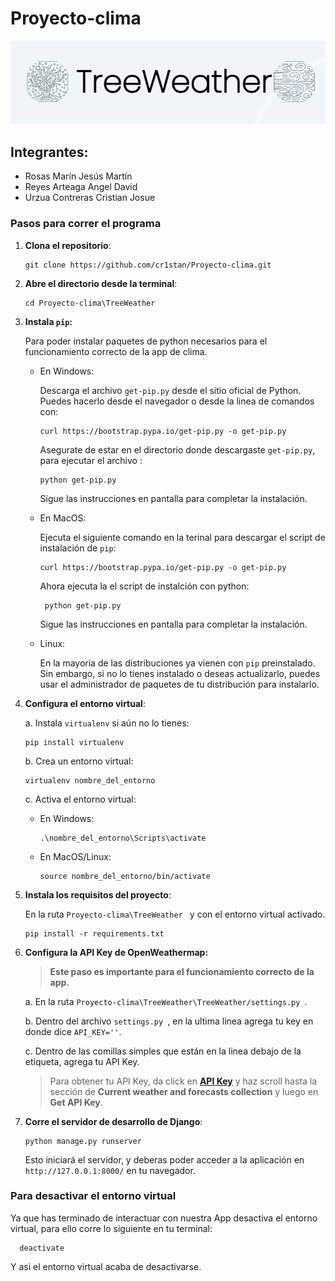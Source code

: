 # Proyecto-clima
![alt text](image.png)

## Integrantes:
- Rosas Marín Jesús Martín
- Reyes Arteaga Angel David
- Urzua Contreras Cristian Josue

### Pasos para correr el programa

1. **Clona el repositorio**:
   ```
   git clone https://github.com/cr1stan/Proyecto-clima.git
   ```
   
2. **Abre el directorio desde la terminal**:
   ```
   cd Proyecto-clima\TreeWeather
   ```
3. **Instala `pip`:**

   Para poder instalar paquetes de python necesarios para el funcionamiento correcto de la app de clima.

     - En Windows:

       Descarga el archivo `get-pip.py` desde el sitio oficial de Python. Puedes hacerlo desde el navegador o desde la linea de comandos con:

        ```
        curl https://bootstrap.pypa.io/get-pip.py -o get-pip.py
        ```

       Asegurate de estar en el directorio donde descargaste `get-pip.py`, para ejecutar el archivo :

       ```
       python get-pip.py
       ```

       Sigue las instrucciones en pantalla para completar la instalación.
       
      - En MacOS:

        Ejecuta el siguiente comando en la terinal para descargar el script de instalación de `pip`:

        ```
        curl https://bootstrap.pypa.io/get-pip.py -o get-pip.py
        ```

         Ahora ejecuta la el script de instalción con python:

        ```
         python get-pip.py
        ```
        Sigue las instrucciones en pantalla para completar la instalación.
      - Linux:

        En la mayoria de las distribuciones ya vienen con  `pip` preinstalado. Sin embargo, si no lo tienes instalado o deseas     actualizarlo, puedes usar el administrador de paquetes de tu distribución para instalarlo.
  

5. **Configura el entorno virtual**:

   a. Instala `virtualenv` si aún no lo tienes:
      ```
      pip install virtualenv
      ```

   b. Crea un entorno virtual:
      ```
      virtualenv nombre_del_entorno
      ```

   c. Activa el entorno virtual:
      - En Windows:
        ```
        .\nombre_del_entorno\Scripts\activate
        ```
      - En MacOS/Linux:
        ```
        source nombre_del_entorno/bin/activate
        ```

6. **Instala los requisitos del proyecto**:

   En la ruta  ```Proyecto-clima\TreeWeather ``` y con el entorno virtual activado.

   ```
   pip install -r requirements.txt
   ```
7. **Configura la API Key de OpenWeathermap:**

   > <b>Este paso es importante para el funcionamiento correcto de la app.</b>

   a. En la ruta  ```Proyecto-clima\TreeWeather\TreeWeather/settings.py ```.
   
   b. Dentro del archivo ```settings.py ```, en la ultima linea agrega tu key en donde dice ```API_KEY=''```.
   
   c. Dentro de las comillas simples que están en la linea debajo de la etiqueta, agrega tu API Key.

   > Para obtener tu API Key, da click en <b>[API Key](https://openweathermap.org/price)</b>  y haz scroll hasta  la sección de <b>Current weather and forecasts collection</b> y luego en <b>Get API Key</b>.


8. **Corre el servidor de desarrollo de Django**:
   ```
   python manage.py runserver
   ```

   Esto iniciará el servidor, y deberas poder acceder a la aplicación en `http://127.0.0.1:8000/` en tu navegador.

### Para desactivar el entorno virtual

Ya que has terminado de interactuar con nuestra App  desactiva el entorno virtual, para ello corre lo siguiente en tu terminal:

 ```
   deactivate
 ```

Y asi el entorno virtual acaba de desactivarse.
